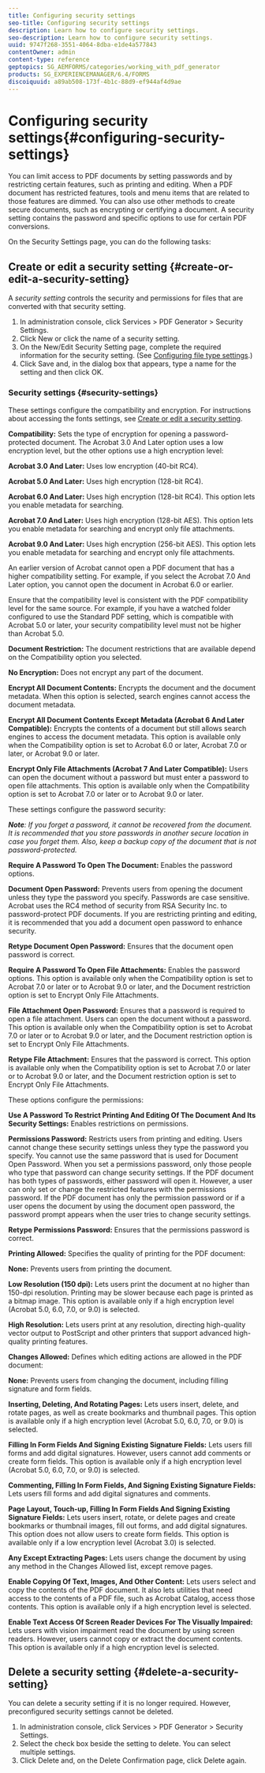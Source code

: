 ```yaml
---
title: Configuring security settings
seo-title: Configuring security settings
description: Learn how to configure security settings.
seo-description: Learn how to configure security settings.
uuid: 9747f268-3551-4064-8dba-e1de4a577843
contentOwner: admin
content-type: reference
geptopics: SG_AEMFORMS/categories/working_with_pdf_generator
products: SG_EXPERIENCEMANAGER/6.4/FORMS
discoiquuid: a89ab508-173f-4b1c-88d9-ef944af4d9ae
---
```


# Configuring security settings{#configuring-security-settings}

You can limit access to PDF documents by setting passwords and by restricting certain features, such as printing and editing. When a PDF document has restricted features, tools and menu items that are related to those features are dimmed. You can also use other methods to create secure documents, such as encrypting or certifying a document. A security setting contains the password and specific options to use for certain PDF conversions.

On the Security Settings page, you can do the following tasks:

## Create or edit a security setting {#create-or-edit-a-security-setting}

A *security setting* controls the security and permissions for files that are converted with that security setting.

1. In administration console, click Services &gt; PDF Generator &gt; Security Settings.
1. Click New or click the name of a security setting.
1. On the New/Edit Security Setting page, complete the required information for the security setting. (See [Configuring file type settings](../../../forms/using/admin-help/configuring-file-type-settings.md#configuring-file-type-settings).)
1. Click Save and, in the dialog box that appears, type a name for the setting and then click OK.

### Security settings {#security-settings}

These settings configure the compatibility and encryption. For instructions about accessing the fonts settings, see [Create or edit a security setting](configuring-security-settings.md#create_or_edit_a_security_setting).

**Compatibility:** Sets the type of encryption for opening a password-protected document. The Acrobat 3.0 And Later option uses a low encryption level, but the other options use a high encryption level:

**Acrobat 3.0 And Later:** Uses low encryption (40-bit RC4).

**Acrobat 5.0 And Later:** Uses high encryption (128-bit RC4).

**Acrobat 6.0 And Later:** Uses high encryption (128-bit RC4). This option lets you enable metadata for searching.

**Acrobat 7.0 And Later:** Uses high encryption (128-bit AES). This option lets you enable metadata for searching and encrypt only file attachments.

**Acrobat 9.0 And Later:** Uses high encryption (256-bit AES). This option lets you enable metadata for searching and encrypt only file attachments.

An earlier version of Acrobat cannot open a PDF document that has a higher compatibility setting. For example, if you select the Acrobat 7.0 And Later option, you cannot open the document in Acrobat 6.0 or earlier.

Ensure that the compatibility level is consistent with the PDF compatibility level for the same source. For example, if you have a watched folder configured to use the Standard PDF setting, which is compatible with Acrobat 5.0 or later, your security compatibility level must not be higher than Acrobat 5.0.

**Document Restriction:** The document restrictions that are available depend on the Compatibility option you selected.

**No Encryption:** Does not encrypt any part of the document.

**Encrypt All Document Contents:** Encrypts the document and the document metadata. When this option is selected, search engines cannot access the document metadata.

**Encrypt All Document Contents Except Metadata (Acrobat&#xA;6 And Later Compatible):** Encrypts the contents of a document but still allows search engines to access the document metadata. This option is available only when the Compatibility option is set to Acrobat 6.0 or later, Acrobat 7.0 or later, or Acrobat 9.0 or later.

**Encrypt Only File Attachments (Acrobat 7 And Later&#xA;Compatible):** Users can open the document without a password but must enter a password to open file attachments. This option is available only when the Compatibility option is set to Acrobat 7.0 or later or to Acrobat 9.0 or later.

These settings configure the password security:

***Note**: If you forget a password, it cannot be recovered from the document. It is recommended that you store passwords in another secure location in case you forget them. Also, keep a backup copy of the document that is not password-protected.*

**Require A Password To Open The Document:** Enables the password options.

**Document Open Password:** Prevents users from opening the document unless they type the password you specify. Passwords are case sensitive. Acrobat uses the RC4 method of security from RSA Security Inc. to password-protect PDF documents. If you are restricting printing and editing, it is recommended that you add a document open password to enhance security.

**Retype Document Open Password:** Ensures that the document open password is correct.

**Require A Password To Open File Attachments:** Enables the password options. This option is available only when the Compatibility option is set to Acrobat 7.0 or later or to Acrobat 9.0 or later, and the Document restriction option is set to Encrypt Only File Attachments.

**File Attachment Open Password:** Ensures that a password is required to open a file attachment. Users can open the document without a password. This option is available only when the Compatibility option is set to Acrobat 7.0 or later or to Acrobat 9.0 or later, and the Document restriction option is set to Encrypt Only File Attachments.

**Retype File Attachment:** Ensures that the password is correct. This option is available only when the Compatibility option is set to Acrobat 7.0 or later or to Acrobat 9.0 or later, and the Document restriction option is set to Encrypt Only File Attachments.

These options configure the permissions:

**Use A Password To Restrict Printing And Editing Of&#xA;The Document And Its Security Settings:** Enables restrictions on permissions.

**Permissions Password:** Restricts users from printing and editing. Users cannot change these security settings unless they type the password you specify. You cannot use the same password that is used for Document Open Password. When you set a permissions password, only those people who type that password can change security settings. If the PDF document has both types of passwords, either password will open it. However, a user can only set or change the restricted features with the permissions password. If the PDF document has only the permission password or if a user opens the document by using the document open password, the password prompt appears when the user tries to change security settings.

**Retype Permissions Password:** Ensures that the permissions password is correct.

**Printing Allowed:** Specifies the quality of printing for the PDF document:

**None:** Prevents users from printing the document.

**Low Resolution (150 dpi):** Lets users print the document at no higher than 150-dpi resolution. Printing may be slower because each page is printed as a bitmap image. This option is available only if a high encryption level (Acrobat 5.0, 6.0, 7.0, or 9.0) is selected.

**High Resolution:** Lets users print at any resolution, directing high-quality vector output to PostScript and other printers that support advanced high-quality printing features.

**Changes Allowed:** Defines which editing actions are allowed in the PDF document:

**None:** Prevents users from changing the document, including filling signature and form fields.

**Inserting, Deleting, And Rotating Pages:** Lets users insert, delete, and rotate pages, as well as create bookmarks and thumbnail pages. This option is available only if a high encryption level (Acrobat 5.0, 6.0, 7.0, or 9.0) is selected.

**Filling In Form Fields And Signing Existing Signature&#xA;Fields:** Lets users fill forms and add digital signatures. However, users cannot add comments or create form fields. This option is available only if a high encryption level (Acrobat 5.0, 6.0, 7.0, or 9.0) is selected.

**Commenting, Filling In Form Fields, And Signing Existing&#xA;Signature Fields:** Lets users fill forms and add digital signatures and comments.

**Page Layout, Touch-up, Filling In Form Fields And Signing&#xA;Existing Signature Fields:** Lets users insert, rotate, or delete pages and create bookmarks or thumbnail images, fill out forms, and add digital signatures. This option does not allow users to create form fields. This option is available only if a low encryption level (Acrobat 3.0) is selected.

**Any Except Extracting Pages:** Lets users change the document by using any method in the Changes Allowed list, except remove pages.

**Enable Copying Of Text, Images, And Other Content:** Lets users select and copy the contents of the PDF document. It also lets utilities that need access to the contents of a PDF file, such as Acrobat Catalog, access those contents. This option is available only if a high encryption level is selected.

**Enable Text Access Of Screen Reader Devices For The&#xA;Visually Impaired:** Lets users with vision impairment read the document by using screen readers. However, users cannot copy or extract the document contents. This option is available only if a high encryption level is selected.

## Delete a security setting {#delete-a-security-setting}

You can delete a security setting if it is no longer required. However, preconfigured security settings cannot be deleted.

1. In administration console, click Services &gt; PDF Generator &gt; Security Settings.
1. Select the check box beside the setting to delete. You can select multiple settings.
1. Click Delete and, on the Delete Confirmation page, click Delete again.

